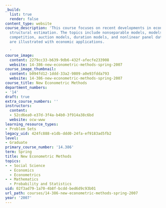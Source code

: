 ```yaml
---
_build:
  list: true
  render: false
content_type: website
course_description: 'This course focuses on recent developments in econometrics, especially
  structural estimation. The topics include nonseparable models, models of imperfect
  competition, auction models, duration models, and nonlinear panel data. Results
  are illustrated with economic applications.

  '
course_image:
  content: 2279cc33-b639-9db6-432f-afecfe233908
  website: 14-386-new-econometric-methods-spring-2007
course_image_thumbnail:
  content: b094fd12-1ddd-33a2-9809-a0e93fdda793
  website: 14-386-new-econometric-methods-spring-2007
course_title: New Econometric Methods
department_numbers:
- '14'
draft: true
extra_course_numbers: ''
instructors:
  content:
  - 52cd6ea0-e37d-3f4a-b4b0-3f914a38c6bd
  website: ocw-www
learning_resource_types:
- Problem Sets
legacy_uid: 424fc888-e1db-ddd0-24fa-ef9183ad5fb2
level:
- Graduate
primary_course_number: '14.386'
term: Spring
title: New Econometric Methods
topics:
- - Social Science
  - Economics
  - Econometrics
- - Mathematics
  - Probability and Statistics
uid: 02f3ad79-1a70-4b8f-bcdd-bed6d9c93b01
url_path: courses/14-386-new-econometric-methods-spring-2007
year: '2007'
---
```

